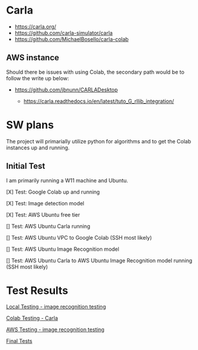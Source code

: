 # Carla
- https://carla.org/
- https://github.com/carla-simulator/carla
- https://github.com/MichaelBosello/carla-colab

## AWS instance
Should there be issues with using Colab, the secondary path would be to follow the write up below:
- https://github.com/jbnunn/CARLADesktop

  - https://carla.readthedocs.io/en/latest/tuto_G_rllib_integration/

# SW plans

The project will primarially utilize python for algorithms and to get the Colab instances up and running. 

## Initial Test

I am primarily running a W11 machine and Ubuntu.

[X] Test: Google Colab up and running

[X] Test: Image detection model

[X] Test: AWS Ubuntu free tier

[] Test: AWS Ubuntu Carla running

[] Test: AWS Ubuntu VPC to Google Colab (SSH most likely)

[] Test: AWS Ubuntu Image Recognition model

[] Test: AWS Ubuntu Carla to AWS Ubuntu Image Recognition model running (SSH most likely)


# Test Results
[Local Testing - image recognition testing](https://github.com/gitpens1920/ColabVision/tree/main/test)

[Colab Testing - Carla](https://github.com/gitpens1920/ColabVision/tree/main/test)

[AWS Testing - image recognition testing](https://github.com/gitpens1920/ColabVision/tree/main/test)

[Final Tests](https://github.com/gitpens1920/ColabVision/tree/main/test)
